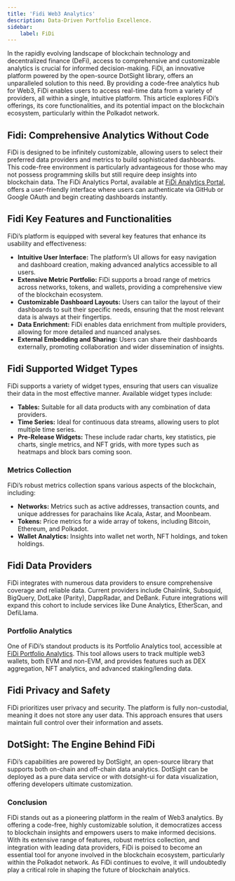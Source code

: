 ```yaml
---
title: 'Fidi Web3 Analytics'
description: Data-Driven Portfolio Excellence.
sidebar:
    label: FiDi
---  
```


In the rapidly evolving landscape of blockchain technology and decentralized finance (DeFi), access to comprehensive and customizable analytics is crucial for informed decision-making. FiDi, an innovative platform powered by the open-source DotSight library, offers an unparalleled solution to this need. By providing a code-free analytics hub for Web3, FiDi enables users to access real-time data from a variety of providers, all within a single, intuitive platform. This article explores FiDi’s offerings, its core functionalities, and its potential impact on the blockchain ecosystem, particularly within the Polkadot network.

## Fidi: Comprehensive Analytics Without Code
FiDi is designed to be infinitely customizable, allowing users to select their preferred data providers and metrics to build sophisticated dashboards. This code-free environment is particularly advantageous for those who may not possess programming skills but still require deep insights into blockchain data. The FiDi Analytics Portal, available at [FiDi Analytics Portal](https://dot.fidi.tech/v2), offers a user-friendly interface where users can authenticate via GitHub or Google OAuth and begin creating dashboards instantly.

## Fidi Key Features and Functionalities
FiDi’s platform is equipped with several key features that enhance its usability and effectiveness:
- **Intuitive User Interface:** The platform’s UI allows for easy navigation and dashboard creation, making advanced analytics accessible to all users.
- **Extensive Metric Portfolio:** FiDi supports a broad range of metrics across networks, tokens, and wallets, providing a comprehensive view of the blockchain ecosystem.
- **Customizable Dashboard Layouts:** Users can tailor the layout of their dashboards to suit their specific needs, ensuring that the most relevant data is always at their fingertips.
- **Data Enrichment:** FiDi enables data enrichment from multiple providers, allowing for more detailed and nuanced analyses.
- **External Embedding and Sharing:** Users can share their dashboards externally, promoting collaboration and wider dissemination of insights.

## Fidi Supported Widget Types
FiDi supports a variety of widget types, ensuring that users can visualize their data in the most effective manner. Available widget types include:
- **Tables:** Suitable for all data products with any combination of data providers.
- **Time Series:** Ideal for continuous data streams, allowing users to plot multiple time series.
- **Pre-Release Widgets:** These include radar charts, key statistics, pie charts, single metrics, and NFT grids, with more types such as heatmaps and block bars coming soon.

### Metrics Collection
FiDi’s robust metrics collection spans various aspects of the blockchain, including:
- **Networks:** Metrics such as active addresses, transaction counts, and unique addresses for parachains like Acala, Astar, and Moonbeam.
- **Tokens:** Price metrics for a wide array of tokens, including Bitcoin, Ethereum, and Polkadot.
- **Wallet Analytics:** Insights into wallet net worth, NFT holdings, and token holdings.

## Fidi Data Providers
FiDi integrates with numerous data providers to ensure comprehensive coverage and reliable data. Current providers include Chainlink, Subsquid, BigQuery, DotLake (Parity), DappRadar, and DeBank. Future integrations will expand this cohort to include services like Dune Analytics, EtherScan, and DefiLlama.

### Portfolio Analytics
One of FiDi’s standout products is its Portfolio Analytics tool, accessible at [FiDi Portfolio Analytics](https://app.fidi.tech). This tool allows users to track multiple web3 wallets, both EVM and non-EVM, and provides features such as DEX aggregation, NFT analytics, and advanced staking/lending data.

## Fidi Privacy and Safety
FiDi prioritizes user privacy and security. The platform is fully non-custodial, meaning it does not store any user data. This approach ensures that users maintain full control over their information and assets.

## DotSight: The Engine Behind FiDi
FiDi’s capabilities are powered by DotSight, an open-source library that supports both on-chain and off-chain data analytics. DotSight can be deployed as a pure data service or with dotsight-ui for data visualization, offering developers ultimate customization.

### Conclusion
FiDi stands out as a pioneering platform in the realm of Web3 analytics. By offering a code-free, highly customizable solution, it democratizes access to blockchain insights and empowers users to make informed decisions. With its extensive range of features, robust metrics collection, and integration with leading data providers, FiDi is poised to become an essential tool for anyone involved in the blockchain ecosystem, particularly within the Polkadot network. As FiDi continues to evolve, it will undoubtedly play a critical role in shaping the future of blockchain analytics.
